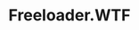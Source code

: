 ---
font:
  name: BlackTop
  url: https://sixabovestudios.com/store/blacktop-font/
git: https://github.com/FreeloaderWTF
logohandle: freeloaderwtf
sort: freeloaderwtf
title: Freeloader.WTF
website: https://www.freeloader.wtf/
---